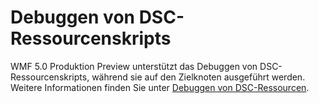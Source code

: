 # Debuggen von DSC-Ressourcenskripts
WMF 5.0 Produktion Preview unterstützt das Debuggen von DSC-Ressourcenskripts, während sie auf den Zielknoten ausgeführt werden. Weitere Informationen finden Sie unter [Debuggen von DSC-Ressourcen](https://msdn.microsoft.com/powershell/dsc/debugresource).

<!--HONumber=Oct16_HO1-->


